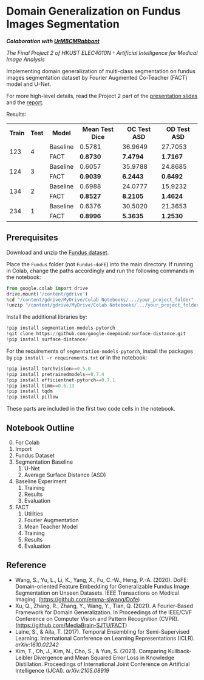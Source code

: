 # Domain Generalization on Fundus Images Segmentation
***Colaboration with [UrMBCMRabbont](https://github.com/UrMBCMRabbont)***

*The Final Project 2 of HKUST ELEC4010N - Artificial Intelligence for Medical Image Analysis*

Implementing domain generalization of multi-class segmentation on fundus images segmentation dataset by Fourier Augmented Co-Teacher (FACT) model and U-Net.

For more high-level details, read the Project 2 part of the [presentation slides](./Presentation.pdf) and the [report](./Report.pdf).

Results:

<table>
  <tr>
    <th>Train</th>
    <th>Test</th>
    <th>Model</th>
    <th>Mean Test Dice</th>
    <th>OC Test ASD</th>
    <th>OD Test ASD</th>
  </tr>
  <tr>
    <td rowspan="2">123</td>
    <td rowspan="2">4</td>
    <td>Baseline</td>
    <td>0.5781</td>
    <td>36.9649</td>
    <td>27.7053</td>
  </tr>
  <tr>
    <td>FACT</td>
    <td><b>0.8730</b></td>
    <td><b>7.4794</b></td>
    <td><b>1.7167</b></td>
  </tr>
  <tr>
    <td rowspan="2">124</td>
    <td rowspan="2">3</td>
    <td>Baseline</td>
    <td>0.6057</td>
    <td>35.9788</td>
    <td>24.8685</td>
  </tr>
  <tr>
    <td>FACT</td>
    <td><b>0.9039</b></td>
    <td><b>6.2443</b></td>
    <td><b>0.6492</b></td>
  </tr>
  <tr>
    <td rowspan="2">134</td>
    <td rowspan="2">2</td>
    <td>Baseline</td>
    <td>0.6988</td>
    <td>24.0777</td>
    <td>15.9232</td>
  </tr>
  <tr>
    <td>FACT</td>
    <td><b>0.8527</b></td>
    <td><b>8.2105</b></td>
    <td><b>1.4624</b></td>
  </tr>
  <tr>
    <td rowspan="2">234</td>
    <td rowspan="2">1</td>
    <td>Baseline</td>
    <td>0.6376</td>
    <td>30.5020</td>
    <td>21.3653</td>
  </tr>
  <tr>
    <td>FACT</td>
    <td><b>0.8996</b></td>
    <td><b>5.3635</b></td>
    <td><b>1.2530</b></td>
  </tr>
</table>

## Prerequisites
Download and unzip the [Fundus dataset](https://drive.google.com/u/0/uc?id=1p33nsWQaiZMAgsruDoJLyatoq5XAH-TH&export=download).

Place the `Fundus` folder (not `Fundus-doFE`)  into the main directory. If running in Colab, change the paths accordingly and run the following commands in the notebook:

```python
from google.colab import drive
drive.mount('/content/gdrive')
%cd "/content/gdrive/MyDrive/Colab Notebooks/.../your_project_folder"
!unzip "/content/gdrive/MyDrive/Colab Notebooks/.../your_project_folder/Fundus-doFE.zip" -d "/content/"
```

Install the additional libraries by:

```python
!pip install segmentation-models-pytorch
!git clone https://github.com/google-deepmind/surface-distance.git
!pip install surface-distance/
```

For the requirements of `segmentation-models-pytorch`, install the packages by `pip install -r requirements.txt` or in the notebook:

```python
!pip install torchvision>=0.5.0
!pip install pretrainedmodels==0.7.4
!pip install efficientnet-pytorch==0.7.1
!pip install timm==0.6.13
!pip install tqdm
!pip install pillow
```

These parts are included in the first two code cells in the notebook.

## Notebook Outline
0. For Colab
1. Import
2. Fundus Dataset
3. Segmentation Baseline
    1. U-Net
    2. Average Surface Distance (ASD)
4. Baseline Experiment
    1. Training
    2. Results
    3. Evaluation
5. FACT
    1. Utilities
    2. Fourier Augmentation
    3. Mean Teacher Model
    4. Training
    5. Results
    6. Evaluation

## Reference
- Wang, S., Yu, L., Li, K., Yang, X., Fu, C.-W., Heng, P.-A. (2020). DoFE: Domain-oriented Feature Embedding for
Generalizable Fundus Image Segmentation on Unseen Datasets. IEEE Transactions on Medical Imaging.
(https://github.com/emma-sjwang/Dofe)
- Xu, Q., Zhang, R., Zhang, Y., Wang, Y., Tian, Q. (2021). A Fourier-Based Framework for Domain Generalization. In
Proceedings of the IEEE/CVF Conference on Computer Vision and Pattern Recognition (CVPR).
(https://github.com/MediaBrain-SJTU/FACT)
- Laine, S., & Aila, T. (2017). Temporal Ensembling for Semi-Supervised Learning. International Conference on
Learning Representations (ICLR). *arXiv:1610.02242*
- Kim, T., Oh, J., Kim, N., Cho, S., & Yun, S. (2021). Comparing Kullback-Leibler Divergence and Mean
Squared Error Loss in Knowledge Distillation. Proceedings of International Joint Conference on Artificial
Intelligence (IJCAI). *arXiv:2105.08919*
